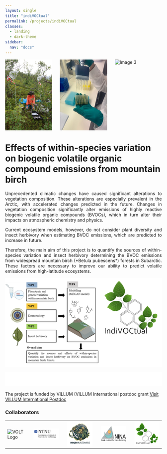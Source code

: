 ```yaml
---
layout: single
title: "indiVOCtual"
permalink: /projects/indiVOCtual
classes:
  - landing
  - dark-theme
sidebar:
  nav: "docs"
---
```

<div style="display: flex; justify-content: space-between;">

  <img src="/assets/images/indiv1.jpeg" alt="Image 1" style="width: 30%;">
  <img src="/assets/images/indiv3.jpg" alt="Image 2" style="width: 30%;">
  <img src="/assets/images/toolbox 2.png.jpg" alt="Image 3" style="width: 30%;">

</div>


# Effects of within-species variation on biogenic volatile organic compound emissions from mountain birch

<p style="text-align: justify;">
Unprecedented climatic changes have caused significant alterations to vegetation composition. These alterations are especially prevalent in the Arctic, with accelerated changes predicted in the future. Changes in vegetation composition significantly alter emissions of highly reactive biogenic volatile organic compounds (BVOCs), which in turn alter their impacts on atmospheric chemistry and physics.
</p>

<p style="text-align: justify;">
Current ecosystem models, however, do not consider plant diversity and insect herbivory when estimating BVOC emissions, which are predicted to increase in future.
</p>

<p style="text-align: justify;">
Therefore, the main aim of this project is to quantify the sources of within-species variation and insect herbivory determining the BVOC emissions from widespread mountain birch (*Betula pubescens*) forests in Subarctic. These factors are necessary to improve our ability to predict volatile emissions from high-latitude ecosystems.
</p>



![Concept figure of IndiVOCtual - linking phenotypic and genetic diversity, insect herbivory, and modelling to asses within-species varfiation of moutain birch volatile emissions.](/assets/images/concept_logo.png) 

![Description of the image](/assets/images/villum_fonden_logo_hvid_RGB.png)

The project is funded by VILLUM (VILLUM International postdoc grant
[Visit VILLUM International Postdoc](https://villumfonden.dk/en/group/grantsubarea/villum-international-postdoc)

### Collaborators


<table>
  <tr>
    <td style="padding-right:20px;">
      <img src="/assets/images/VOLT_logo_white_Full_logo_color.png" alt="VOLT Logo" style="width:200px; height:auto;">
    </td>
    <td style="padding-right: 20px;">
      <img src="/assets/images/Screenshot%202024-12-20%20at%2012.16.31.png" alt="NTNU Museum" style="width:200px; height:auto;">
    </td>
    <td style="padding-right: 20px;">
      <img src="/assets/images/holologo.png" alt="Holo Logo" style="width:200px; height:auto;">
    </td>
    <td style="padding-right: 20px;">
      <img src="/assets/images/ninalog.jpeg" alt="NINA Logo" style="width:200px; height:auto;">
    </td>
    <td>
      <img src="/assets/images/logo_bold_same_size-removebg-preview.png" alt="Bold Logo" style="width:200px; height:auto;">
    </td>
  </tr>
</table>


